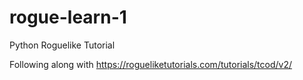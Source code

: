 # rogue-learn-1
Python Roguelike Tutorial

Following along with https://rogueliketutorials.com/tutorials/tcod/v2/
